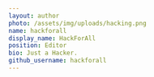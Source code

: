 ```yaml
---
layout: author
photo: /assets/img/uploads/hacking.png
name: hackforall
display_name: HackForAll
position: Editor
bio: Just a Hacker.
github_username: hackforall
---
```


